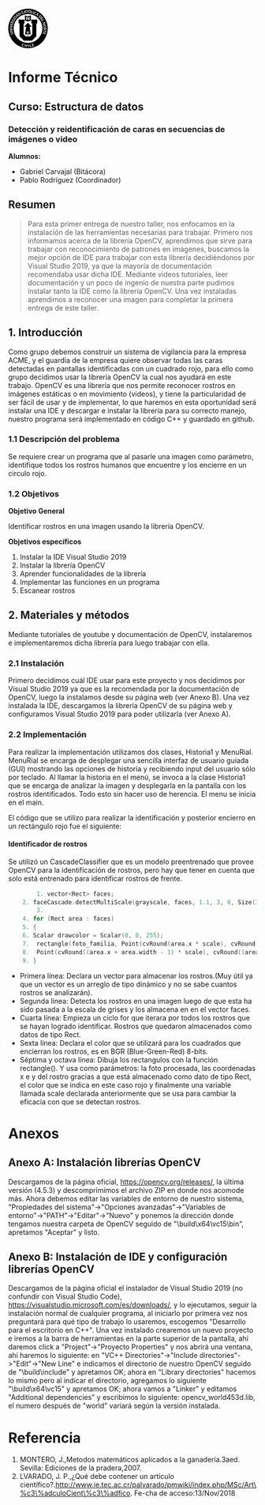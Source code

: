 ![UCN](images/60x60-ucn-negro.png)


# Informe Técnico 
## Curso: Estructura de datos
### Detección y reidentificación de caras en secuencias de imágenes o video

**Alumnos:**

* Gabriel Carvajal (Bitácora)
* Pablo Rodríguez (Coordinador)

## Resumen 

> Para esta primer entrega de nuestro taller, nos enfocamos en la instalación de las herramientas necesarias para trabajar. Primero nos informamos acerca de la librería OpenCV, aprendimos que sirve para trabajar con reconocimiento de patrones en imágenes, buscamos la mejor opción de IDE para trabajar con esta librería decidiéndonos por Visual Studio 2019, ya que la mayoría de documentación recomendaba usar dicha IDE. Mediante videos tutoriales, leer documentación y un poco de ingenio de nuestra parte pudimos instalar tanto la IDE como la librería OpenCV. Una vez instaladas aprendimos a reconocer una imagen para completar la primera entrega de este taller.
## 1. Introducción

Como grupo debemos construir un sistema de vigilancia para la empresa ACME, y el guardia de la empresa quiere observar todas las caras detectadas en pantallas identificadas con un cuadrado rojo, para ello como grupo decidimos usar la librería OpenCV la cual nos ayudará en este trabajo. OpenCV es una librería que nos permite reconocer rostros en imágenes estáticas o en movimiento (videos), y tiene la particularidad de ser fácil de usar y de implementar, lo que haremos en esta oportunidad será instalar una IDE y descargar e instalar la librería para su correcto manejo, nuestro programa será implementado en código C++ y guardado en github.

### 1.1 Descripción del problema
Se requiere crear un programa que al pasarle una imagen como parámetro, identifique todos los rostros humanos que encuentre y los encierre en un circulo rojo.

### 1.2 Objetivos 

**Objetivo General**

Identificar rostros en una imagen usando la librería OpenCV.

**Objetivos específicos**

1. Instalar la IDE Visual Studio 2019
2. Instalar la librería OpenCV
3. Aprender funcionalidades de la librería
4. Implementar las funciones en un programa
5. Escanear rostros 

## 2. Materiales y métodos

Mediante tutoriales de youtube y documentación de OpenCV, instalaremos e implementaremos dicha librería para luego trabajar con ella.

### 2.1 Instalación

Primero decidimos cuál IDE usar para este proyecto y nos decidimos por Visual Studio 2019 ya que es la recomendada por la documentación de OpenCV, luego la instalamos desde su página web (ver Anexo B). Una vez instalada la IDE, descargamos la librería OpenCV de su página web y configuramos Visual Studio 2019 para poder utilizarla (ver Anexo A).

### 2.2 Implementación

Para realizar la implementación utilizamos dos clases, Historia1 y MenuRial. MenuRial se encarga de desplegar una sencilla interfaz de usuario guiada (GUI) mostrando las opciones de historia y recibiendo input del usuario sólo por teclado. Al llamar la historia en el menú, se invoca a la clase Historia1 que se encarga de analizar la imagen y desplegarla en la pantalla con los rostros identificados. Todo esto sin hacer uso de herencia. El menu se inicia en el main.

El código que se utilizo para realizar la identificación y posterior encierro en un rectángulo rojo fue el siguiente:

#### Identificador de rostros

Se utilizó un CascadeClassifier que es un modelo preentrenado que provee OpenCV para la identificación de rostros, pero hay que tener en cuenta que solo está entrenado para identificar rostros de frente.

```c++
        1. vector<Rect> faces;
	2. faceCascade.detectMultiScale(grayscale, faces, 1.1, 3, 0, Size(30, 30));
        3. 
	4. for (Rect area : faces)
	5. {
	6. Scalar drawcolor = Scalar(0, 0, 255);
	7.	rectangle(foto_familia, Point(cvRound(area.x * scale), cvRound(area.y * scale)),
	8.	Point(cvRound((area.x + area.width - 1) * scale), cvRound((area.y + area.height - 1) * scale)), drawcolor);
	9. }
```
- Primera línea: Declara un vector para almacenar los rostros.(Muy útil ya que un vector es un arreglo de tipo dinámico y no se sabe cuantos rostros se analizarán).
- Segunda línea: Detecta los rostros en una imagen luego de que esta ha sido pasada a la escala de grises y los almacena en en el vector faces.
- Cuarta línea: Empieza un ciclo for que iterara por todos los rostros que se hayan logrado identificar. Rostros que quedaron almacenados como datos de tipo Rect.
- Sexta línea: Declara el color que se utilizará para los cuadrados que encierran los rostros, es en BGR (Blue-Green-Red) 8-bits.
- Séptima y octava línea: Dibuja los rectangulos con la función rectangle(). Y usa como parámetros: la foto procesada, las coordenadas x e y del rostro gracias a que está almacenado como dato de tipo Rect, el color que se indica en este caso rojo y finalmente una variable llamada scale declarada anteriormente que se usa para cambiar la eficacia con que se detectan rostros. 

# Anexos

## Anexo A: Instalación librerías OpenCV
Descargamos de la página oficial, https://opencv.org/releases/, la última versión (4.5.3) y descomprimimos el archivo ZIP en donde nos acomode más. Ahora debemos editar las variables de entorno de nuestro sistema, "Propiedades del sistema"->"Opciones avanzadas"->"Variables de entorno"->"PATH"->"Editar"->"Nuevo" y ponemos la dirección donde tengamos nuestra carpeta de OpenCV seguido de "\build\x64\vc15\bin", apretamos "Aceptar" y listo.
## Anexo B: Instalación de IDE y configuración librerías OpenCV
Descargamos de la página oficial el instalador de Visual Studio 2019 (no confundir con Visual Studio Code), https://visualstudio.microsoft.com/es/downloads/, y lo ejecutamos, seguir la instalación normal de cualquier programa, al iniciarlo por primera vez nos preguntará para qué tipo de trabajo lo usaremos, escogemos "Desarrollo para el escritorio en C++".
Una vez instalado crearemos un nuevo proyecto e iremos a la barra de herramientas en la parte superior de la pantalla, ahí daremos click a "Project"->"Proyecto Properties" y nos abrirá una ventana, ahí haremos lo siguiente: en "VC++ Directories"->"Include directories"->"Edit"->"New Line" e indicamos el directorio de nuestro OpenCV seguido de "\build\include" y apretamos OK; ahora en "Library directories" hacemos lo mismo pero al indicar el directorio, agregamos lo siguiente "\build\x64\vc15" y apretamos OK; ahora vamos a "Linker" y editamos "Additional dependencies" y escribimos lo siguiente: opencv_world453d.lib, el numero después de "world" variará según la versión instalada.
# Referencia

1. MONTERO, J.,Metodos matemáticos aplicados a la ganadería.3aed. Sevilla: Ediciones de la pradera,2007.
2. LVARADO,   J.   P.,¿Qué   debe   contener   un   artículo   científico?.http://www.ie.tec.ac.cr/palvarado/pmwiki/index.php/MSc/Art\%c3\%adculoCient\%c3\%adfico. Fe-cha de acceso:13/Nov/2018
